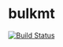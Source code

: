 # bulkmt
[![Build Status](https://travis-ci.org/fgund/bulkmt.svg?branch=master)](https://travis-ci.org/fgund/bulkmt)
